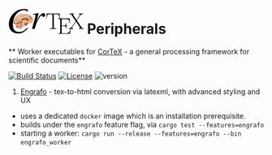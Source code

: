 ![CorTeX Peripherals](./public/img/logo.jpg) Peripherals
======

** Worker executables for [CorTeX](https://github.com/dginev/CorTeX) - a general processing framework for scientific documents**

[![Build Status](https://secure.travis-ci.org/dginev/CorTeX-Peripherals.png?branch=master)](http://travis-ci.org/dginev/CorTeX-Peripherals) [![License](https://img.shields.io/badge/license-MIT-blue.svg)](https://raw.githubusercontent.com/dginev/CorTeX-Peripherals/master/LICENSE) ![version](https://img.shields.io/badge/version-0.2.2-orange.svg)



1. [Engrafo](https://github.com/arxiv-vanity/engrafo) - tex-to-html conversion via latexml, with advanced styling and UX
  - uses a dedicated `docker` image which is an installation prerequisite.
  - builds under the `engrafo` feature flag, via `cargo test --features=engrafo`
  - starting a worker: `cargo run --release --features=engrafo --bin engrafo_worker`
